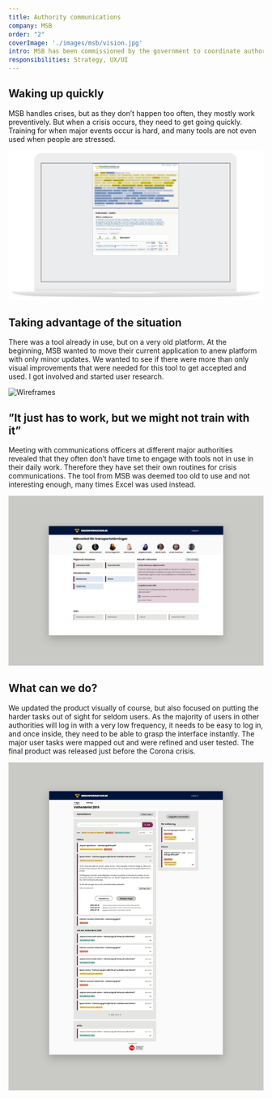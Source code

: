 ```yaml
---
title: Authority communications
company: MSB
order: "2"
coverImage: './images/msb/vision.jpg'
intro: MSB has been commissioned by the government to coordinate authority communication during society impacting events. Through user research with communication officers from multiple authorities, participation in crisis exercises and a close dialogue with the internal communications coordinators at MSB, an entirely new communications tool was created. I was involved from strategies and user journeys to high definition prototypes.
responsibilities: Strategy, UX/UI
---
```


## Waking up quickly
MSB handles crises, but as they don’t happen too often, they mostly work preventively. But when a crisis occurs, they need to get going quickly. Training for when major events occur is hard, and many tools are not even used when people are stressed.

![Start](./images/msb/start.png)

## Taking advantage of the situation
There was a tool already in use, but on a very old platform. At the beginning, MSB wanted to move their current application to anew platform with only minor updates. We wanted to see if there were more than only visual improvements that were needed for this tool to get accepted and used. I got involved and started user research.

![Wireframes](./images/msb/wireframes.jpg)

## ”It just has to work, but we might not train with it”
Meeting with communications officers at different major authorities revealed that they often don’t have time to engage with tools not in use in their daily work. Therefore they have set their own routines for crisis communications. The tool from MSB was deemed too old to use and not interesting enough, many times Excel was used instead.

![Vision](./images/msb/vision.jpg)

## What can we do?
We updated the product visually of course, but also focused on putting the harder tasks out of sight for seldom users. As the majority of users in other authorities will log in with a very low frequency, it needs to be easy to log in, and once inside, they need to be able to grasp the interface instantly. The major user tasks were mapped out and were refined and user tested. The final product was released just before the Corona crisis.

![Final product](./images/msb/final_product.jpg)
